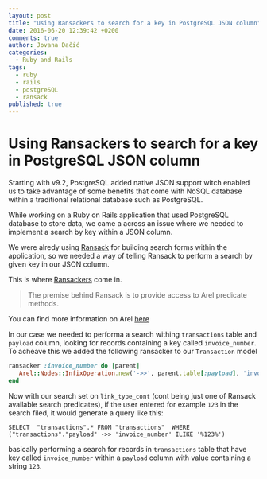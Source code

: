 ```yaml
---
layout: post
title: "Using Ransackers to search for a key in PostgreSQL JSON column"
date: 2016-06-20 12:39:42 +0200
comments: true
author: Jovana Dačić
categories: 
  - Ruby and Rails
tags: 
  - ruby
  - rails
  - postgreSQL
  - ransack
published: true
---
```


Using Ransackers to search for a key in PostgreSQL JSON column
======

Starting with v9.2, PostgreSQL added native JSON support witch enabled us to take advantage of some benefits that come with NoSQL database within a traditional relational database such as PostgreSQL.

While working on a Ruby on Rails application that used PostgreSQL database to store data, we came a across an issue where we needed to implement a search by key within a JSON column.

We were alredy using [Ransack](https://github.com/activerecord-hackery/ransack) for building search forms within the application, so we needed a way of telling Ransack to perform a search by given key in our JSON column. 

This is where [Ransackers](https://github.com/activerecord-hackery/ransack/wiki/using-ransackers) come in. 
>The premise behind Ransack is to provide access to Arel predicate methods.

You can find more information on Arel [here](https://github.com/rails/arel)

In our case we needed to performa a search withing `transactions` table and `payload` column, looking for records containing a key called `invoice_number`. To acheave this we added the following ransacker to our `Transaction` model

```ruby
ransacker :invoice_number do |parent|
   Arel::Nodes::InfixOperation.new('->>', parent.table[:payload], 'invoice_number')
end
```
Now with our search set on `link_type_cont` (cont being just one of Ransack available search predicates), if the user entered for example  `123` in the search filed, it would generate a query like this:

```
SELECT  "transactions".* FROM "transactions"  WHERE ("transactions"."payload" ->> 'invoice_number' ILIKE '%123%')
```

basically performing a search for records in `transactions` table that have key called `invoice_number` within a `payload` column with value containing a string `123`.